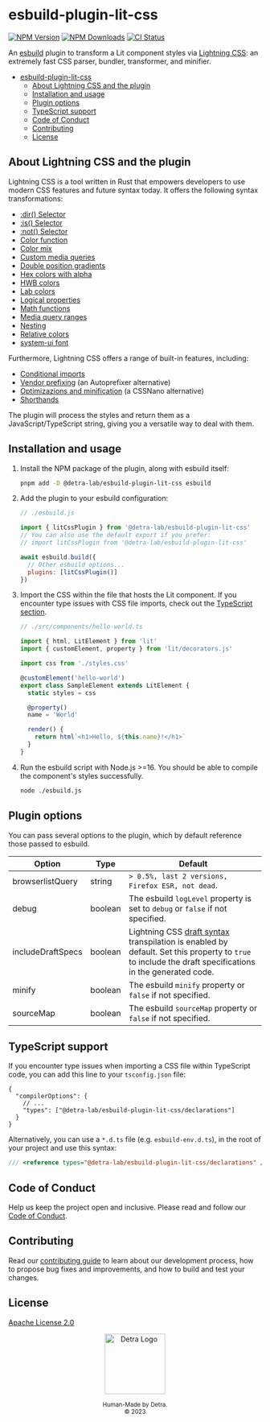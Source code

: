 # esbuild-plugin-lit-css

[![NPM Version][npm_version_badge]][npm_badge_url]
[![NPM Downloads][npm_downloads_badge]][npm_badge_url]
[![CI Status][ci_badge]][ci_badge_url]

An [esbuild](https://esbuild.github.io/) plugin to transform a Lit component styles via [Lightning CSS](https://lightningcss.dev/): an extremely fast CSS parser, bundler, transformer, and minifier.

- [esbuild-plugin-lit-css](#esbuild-plugin-lit-css)
  - [About Lightning CSS and the plugin](#about-lightning-css-and-the-plugin)
  - [Installation and usage](#installation-and-usage)
  - [Plugin options](#plugin-options)
  - [TypeScript support](#typescript-support)
  - [Code of Conduct](#code-of-conduct)
  - [Contributing](#contributing)
  - [License](#license)

## About Lightning CSS and the plugin 

Lightning CSS is a tool written in Rust that empowers developers to use modern CSS features and future syntax today. It offers the following syntax transformations:

- [:dir() Selector](https://cssdb.org/#dir-pseudo-class)
- [:is() Selector](https://cssdb.org/#is-pseudo-class)
- [:not() Selector](https://cssdb.org/#not-pseudo-class)
- [Color function](https://cssdb.org/#color-function)
- [Color mix](https://cssdb.org/#color-mix)
- [Custom media queries](https://cssdb.org/#custom-media-queries)
- [Double position gradients](https://cssdb.org/#double-position-gradients)
- [Hex colors with alpha](https://cssdb.org/#hexadecimal-alpha-notation)
- [HWB colors](https://cssdb.org/#hwb-function)
- [Lab colors](https://cssdb.org/#lab-function)
- [Logical properties](https://cssdb.org/#logical-properties-and-values)
- [Math functions](https://drafts.csswg.org/css-values/#math)
- [Media query ranges](https://cssdb.org/#media-query-ranges)
- [Nesting](https://cssdb.org/#nesting-rules)
- [Relative colors](https://cssdb.org/#lch-function)
- [system-ui font](https://cssdb.org/#system-ui-font-family)

Furthermore, Lightning CSS offers a range of built-in features, including:
- [Conditional imports](https://lightningcss.dev/bundling.html#conditional-imports)
- [Vendor prefixing](https://lightningcss.dev/transpilation.html#vendor-prefixing) (an Autoprefixer alternative)
- [Optimizazions and minification](https://lightningcss.dev/minification.html) (a CSSNano alternative)
- [Shorthands](https://lightningcss.dev/transpilation.html#shorthands)

The plugin will process the styles and return them as a JavaScript/TypeScript string, giving you a versatile way to deal with them.

## Installation and usage

1. Install the NPM package of the plugin, along with esbuild itself:

   ```sh
   pnpm add -D @detra-lab/esbuild-plugin-lit-css esbuild
   ```

2. Add the plugin to your esbuild configuration:

   ```js
   // ./esbuild.js

   import { litCssPlugin } from '@detra-lab/esbuild-plugin-lit-css'
   // You can also use the default export if you prefer:
   // import litCssPlugin from '@detra-lab/esbuild-plugin-lit-css'

   await esbuild.build({
     // Other esbuild options...
     plugins: [litCssPlugin()]
   })
   ```

3. Import the CSS within the file that hosts the Lit component. If you encounter type issues with CSS file imports, check out the [TypeScript section](#typescript).

   ```ts
   // ./src/components/hello-world.ts

   import { html, LitElement } from 'lit'
   import { customElement, property } from 'lit/decorators.js'

   import css from './styles.css'

   @customElement('hello-world')
   export class SampleElement extends LitElement {
     static styles = css

     @property()
     name = 'World'

     render() {
       return html`<h1>Hello, ${this.name}!</h1>`
     }
   }
   ```

4. Run the esbuild script with Node.js >=16. You should be able to compile the component's styles successfully.

   ```sh
   node ./esbuild.js
   ```

## Plugin options

You can pass several options to the plugin, which by default reference those passed to esbuild.

| Option            | Type    | Default                                                                        |
| ----------------- | ------- | ------------------------------------------------------------------------------ |
| browserlistQuery  | string  | `> 0.5%, last 2 versions, Firefox ESR, not dead`.                              |
| debug             | boolean | The esbuild `logLevel` property is set to `debug` or `false` if not specified. |
| includeDraftSpecs | boolean | Lightning CSS [draft syntax](https://lightningcss.dev/transpilation.html#draft-syntax) transpilation is enabled by default. Set this property to `true` to include the draft specifications in the generated code. |
| minify            | boolean | The esbuild `minify` property or `false` if not specified.                     |
| sourceMap         | boolean | The esbuild `sourceMap` property or `false` if not specified.                  |

## TypeScript support

If you encounter type issues when importing a CSS file within TypeScript code, you can add this line to your `tsconfig.json` file:

```jsonc
{
  "compilerOptions": {
    // ...
    "types": ["@detra-lab/esbuild-plugin-lit-css/declarations"]
  }
}
```

Alternatively, you can use a `*.d.ts` file (e.g. `esbuild-env.d.ts`), in the root of your project and use this syntax:

```ts
/// <reference types="@detra-lab/esbuild-plugin-lit-css/declarations" />
```

## Code of Conduct

Help us keep the project open and inclusive. Please read and follow our [Code of Conduct](https://github.com/detra-lab/esbuild-plugin-lit-css/blob/stable/CODE_OF_CONDUCT.md).

## Contributing

Read our [contributing guide](https://github.com/detra-lab/esbuild-plugin-lit-css/blob/stable/CONTRIBUTING.md) to learn about our development process, how to propose bug fixes and improvements, and how to build and test your changes.

## License

[Apache License 2.0](https://github.com/detra-lab/esbuild-plugin-lit-css/blob/stable/LICENSE)

<div align="center"><img src="https://raw.github.com/detra-lab/.github/stable/profile/logo.svg" width="120" height="120" alt="Detra Logo" /><p><small>Human-Made by Detra.</small><br/><small>© 2023</small></p></div>

<!-- Badges -->
[ci_badge]: https://img.shields.io/github/actions/workflow/status/detra-lab/esbuild-plugin-lit-css/test.yaml?style=flat-square&colorA=5d4fe1&colorB=9bf2dc
[npm_version_badge]: https://img.shields.io/npm/v/@detra-lab/esbuild-plugin-lit-css?style=flat-square&colorA=5d4fe1&colorB=9bf2dc
[npm_downloads_badge]: https://img.shields.io/npm/dm/@detra-lab/esbuild-plugin-lit-css?style=flat-square&colorA=5d4fe1&colorB=9bf2dc

<!-- Links -->
[ci_badge_url]: https://github.com/detra-lab/esbuild-plugin-lit-css/actions/workflows/test.yaml
[npm_badge_url]: https://www.npmjs.com/package/@detra-lab/esbuild-plugin-lit-css
